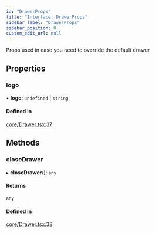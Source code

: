 ```yaml
---
id: "DrawerProps"
title: "Interface: DrawerProps"
sidebar_label: "DrawerProps"
sidebar_position: 0
custom_edit_url: null
---
```


Props used in case you need to override the default drawer

## Properties

### logo

• **logo**: `undefined` \| `string`

#### Defined in

[core/Drawer.tsx:37](https://github.com/Camberi/firecms/blob/2d60fba/src/core/Drawer.tsx#L37)

## Methods

### closeDrawer

▸ **closeDrawer**(): `any`

#### Returns

`any`

#### Defined in

[core/Drawer.tsx:38](https://github.com/Camberi/firecms/blob/2d60fba/src/core/Drawer.tsx#L38)
